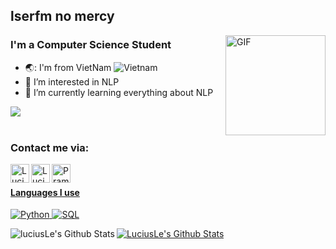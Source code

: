 ## lserfm no mercy

<img align="right" alt="GIF" height="160px" src="https://media.giphy.com/media/du3J3cXyzhj75IOgvA/giphy.gif" />

### I'm a Computer Science Student
- 🌏: I'm from VietNam ![Vietnam](https://raw.githubusercontent.com/stevenrskelton/flag-icon/master/png/16/country-4x3/vn.png "Vietnam")
- 👀 I’m interested in NLP
- 🌱 I’m currently learning everything about NLP

<div align = "left">
  <img align="center" src= "https://github-profile-trophy.vercel.app/?username=shaun-le&theme=dracula&rank=S,AAA,AA,B,C,A&margin-w=10" />
</div>
</br>

### Contact me via:

<a href="mailto:lehuuloi.cs@gmail.com" target="blank">
<img align="left" alt="LuciusLe's Gmail" width="30px" src="https://www.vectorlogo.zone/logos/gmail/gmail-icon.svg" />
<a href="https://www.facebook.com/profile.php?id=61555862920428" target="blank">
<img align="left" alt="LuciusLe's Facebook" width="30px" src="https://www.vectorlogo.zone/logos/facebook/facebook-icon.svg" />
<a href="https://www.instagram.com/lehuuloi16042002/" target="blank">
<img align="left" alt="Pramod's Instagram" width="30px" src="https://www.vectorlogo.zone/logos/instagram/instagram-icon.svg" />
<br/>
  
#### Languages I use
![Python](https://img.shields.io/badge/-Python-000000?style=flat&logo=python)
![SQL](https://img.shields.io/badge/-SQL-000000?style=flat&logo=postgresql)

<p align="center">
<img align="left" src="https://github-readme-stats.vercel.app/api?username=shaun-le&&show_icons=true&title_color=fff&icon_color=79ff97&text_color=9f9f9f&bg_color=151515" alt="luciusLe's Github Stats">
</p>
<p align="left">
<img align="center" src="https://github-readme-stats.vercel.app/api/top-langs/?username=shaun-le&theme=react&line_height=40&hide=python/>" alt="LuciusLe's Github Stats">
</p>  
